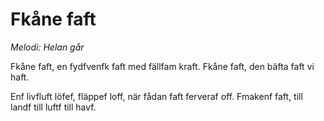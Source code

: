 # Fkåne faft
*Melodi: Helan går*

Fkåne faft,
en fydfvenfk faft med fällfam kraft.
Fkåne faft,
den bäfta faft vi haft.

Enf livfluft löfef, fläppef loff,
när fådan faft ferveraf off.
Fmakenf faft,
till landf till luftf till havf.